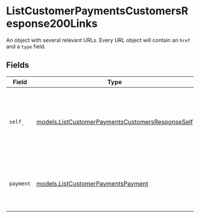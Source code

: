 # ListCustomerPaymentsCustomersResponse200Links

An object with several relevant URLs. Every URL object will contain an `href` and a `type` field.


## Fields

| Field                                                                                                      | Type                                                                                                       | Required                                                                                                   | Description                                                                                                |
| ---------------------------------------------------------------------------------------------------------- | ---------------------------------------------------------------------------------------------------------- | ---------------------------------------------------------------------------------------------------------- | ---------------------------------------------------------------------------------------------------------- |
| `self_`                                                                                                    | [models.ListCustomerPaymentsCustomersResponseSelf](../models/listcustomerpaymentscustomersresponseself.md) | :heavy_check_mark:                                                                                         | In v2 endpoints, URLs are commonly represented as objects with an `href` and `type` field.                 |
| `payment`                                                                                                  | [models.ListCustomerPaymentsPayment](../models/listcustomerpaymentspayment.md)                             | :heavy_check_mark:                                                                                         | The API resource URL of the [payment](get-payment) that belong to this route.                              |
